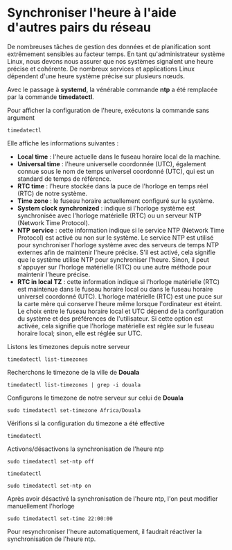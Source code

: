# Synchroniser l'heure à l'aide d'autres pairs du réseau

De nombreuses tâches de gestion des données et de planification sont extrêmement sensibles au facteur temps. En tant qu'administrateur système Linux, nous devons nous assurer que nos systèmes signalent une heure précise et cohérente. De nombreux services et applications Linux dépendent d'une heure système précise sur plusieurs nœuds.

Avec le passage à **systemd**, la vénérable commande **ntp** a été remplacée par la commande **timedatectl**.

Pour afficher la configuration de l'heure, exécutons la commande sans argument

```
timedatectl
```

Elle affiche les informations suivantes :

- **Local time** : l'heure actuelle dans le fuseau horaire local de la machine.
- **Universal time** : l'heure universelle coordonnée (UTC), également connue sous le nom de temps universel coordonné (UTC), qui est un standard de temps de référence.
- **RTC time** : l'heure stockée dans la puce de l'horloge en temps réel (RTC) de notre système.
- **Time zone** : le fuseau horaire actuellement configuré sur le système.
- **System clock synchronized** : indique si l'horloge système est synchronisée avec l'horloge matérielle (RTC) ou un serveur NTP (Network Time Protocol).
- **NTP service** : cette information indique si le service NTP (Network Time Protocol) est activé ou non sur le système. Le service NTP est utilisé pour synchroniser l'horloge système avec des serveurs de temps NTP externes afin de maintenir l'heure précise. S'il est activé, cela signifie que le système utilise NTP pour synchroniser l'heure. Sinon, il peut s'appuyer sur l'horloge matérielle (RTC) ou une autre méthode pour maintenir l'heure précise.
- **RTC in local TZ** : cette information indique si l'horloge matérielle (RTC) est maintenue dans le fuseau horaire local ou dans le fuseau horaire universel coordonné (UTC). L'horloge matérielle (RTC) est une puce sur la carte mère qui conserve l'heure même lorsque l'ordinateur est éteint. Le choix entre le fuseau horaire local et UTC dépend de la configuration du système et des préférences de l'utilisateur. Si cette option est activée, cela signifie que l'horloge matérielle est réglée sur le fuseau horaire local; sinon, elle est réglée sur UTC.

Listons les timezones depuis notre serveur

```
timedatectl list-timezones
```

Recherchons le timezone de la ville de **Douala**

```
timedatectl list-timezones | grep -i douala
```

Configurons le timezone de notre serveur sur celui de **Douala**

```
sudo timedatectl set-timezone Africa/Douala
```

Vérifions si la configuration du timezone a été effective

```
timedatectl
```

Activons/désactivons la synchronisation de l'heure ntp

```
sudo timedatectl set-ntp off
```

```
timedatectl
```

```
sudo timedatectl set-ntp on
```

Après avoir désactivé la synchronisation de l'heure ntp, l'on peut modifier manuellement l'horloge

```
sudo timedatectl set-time 22:00:00
```

Pour resynchroniser l'heure automatiquement, il faudrait réactiver la synchronisation de l'heure ntp.